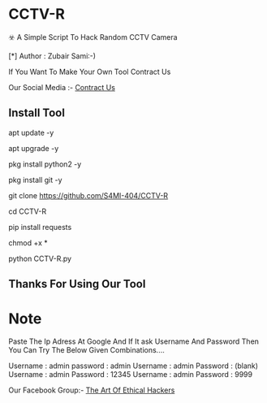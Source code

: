 
# CCTV-R

☣️ A Simple Script To Hack Random CCTV Camera


[*] Author : Zubair Sami:-)


<!DOCTYPE html>
<html>
</head>
<body>
<P>      If You Want To Make Your Own Tool Contract Us
<P> Our Social Media :- <a href="https://www.facebook.com/groups/1247616299128920/" target="_blank"> Contract Us </a>
</body>
</html>

## Install Tool

apt update -y

apt upgrade -y

pkg install python2 -y

pkg install git -y

git clone https://github.com/S4MI-404/CCTV-R

cd CCTV-R

pip install requests

chmod +x *

python CCTV-R.py

## Thanks For Using Our Tool


# Note

Paste The Ip Adress At Google And If It ask Username And Password Then You Can Try The Below Given Combinations....

Username : admin
password : admin
Username : admin
Password : (blank)
Username : admin
Password : 12345
Username : admin
Password : 9999 


<!DOCTYPE html>
<html>
</head>
<body>
<P> Our Facebook Group:- <a href="https://www.facebook.com/groups/1247616299128920/" target="_blank"> The Art Of Ethical Hackers </a>
</body>
</html>
